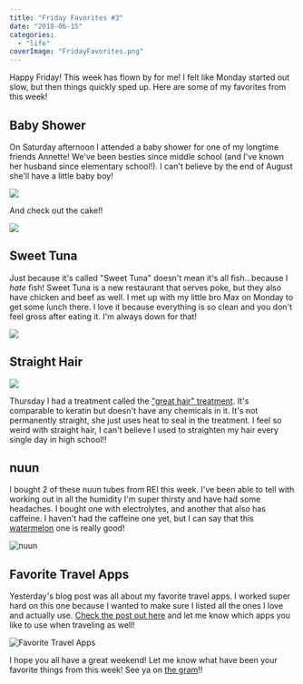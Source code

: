 ```yaml
---
title: "Friday Favorites #3"
date: "2018-06-15"
categories: 
  - "life"
coverImage: "FridayFavorites.png"
---
```


Happy Friday! This week has flown by for me! I felt like Monday started out slow, but then things quickly sped up. Here are some of my favorites from this week!

## Baby Shower

On Saturday afternoon I attended a baby shower for one of my longtime friends Annette! We've been besties since middle school (and I've known her husband since elementary school!). I can't believe by the end of August she'll have a little baby boy!

![](images/img_20180612_121836_871509355003184474283.jpg)

And check out the cake!!

![](images/2018-06-14-047641104694381292118..jpg)

## Sweet Tuna

Just because it's called "Sweet Tuna" doesn't mean it's all fish...because I _hate_ fish! Sweet Tuna is a new restaurant that serves poke, but they also have chicken and beef as well. I met up with my little bro Max on Monday to get some lunch there. I love it because everything is so clean and you don't feel gross after eating it. I'm always down for that!

![](images/img_20180611_1155597824359745764497884.jpg)

## Straight Hair

![](images/img_20180614_1833374473599956586345212.jpg)

Thursday I had a treatment called the ["great hair" treatment](https://www.candyshoppehairstudio.com/price-menu/). It's comparable to keratin but doesn't have any chemicals in it. It's not permanently straight, she just uses heat to seal in the treatment. I feel so weird with straight hair, I can't believe I used to straighten my hair every single day in high school!!

## nuun

I bought 2 of these nuun tubes from REI this week. I've been able to tell with working out in all the humidity I'm super thirsty and have had some headaches. I bought one with electrolytes, and another that also has caffeine. I haven't had the caffeine one yet, but I can say that this [watermelon](https://amzn.to/2ZVbwS2) one is really good!

![nuun](images/nuun.jpg)

## Favorite Travel Apps

Yesterday's blog post was all about my favorite travel apps. I worked super hard on this one because I wanted to make sure I listed all the ones I love and actually use. [Check the post out here](https://kaleighscruggs.com/blog/favorite-travel-apps) and let me know which apps you like to use when traveling as well!

![Favorite Travel Apps](images/Favorite-Travel-Apps.png)

I hope you all have a great weekend! Let me know what have been your favorite things from this week! See ya on [the gram](https://www.instagram.com/klgh.js/)!!
